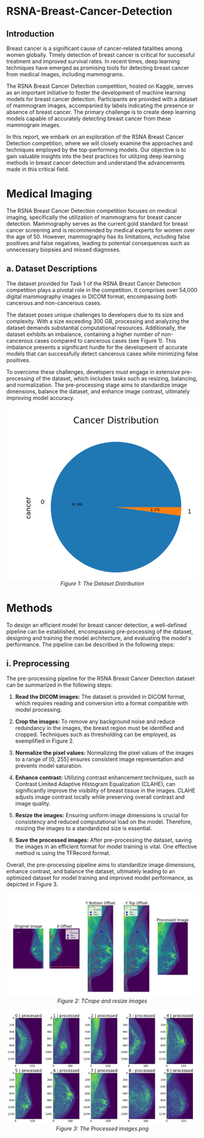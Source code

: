 # RSNA-Breast-Cancer-Detection

## Introduction

Breast cancer is a significant cause of cancer-related fatalities among women globally. Timely detection of breast cancer is critical for successful treatment and improved survival rates. In recent times, deep learning techniques have emerged as promising tools for detecting breast cancer from medical images, including mammograms.

The RSNA Breast Cancer Detection competition, hosted on Kaggle, serves as an important initiative to foster the development of machine learning models for breast cancer detection. Participants are provided with a dataset of mammogram images, accompanied by labels indicating the presence or absence of breast cancer. The primary challenge is to create deep learning models capable of accurately detecting breast cancer from these mammogram images.

In this report, we embark on an exploration of the RSNA Breast Cancer Detection competition, where we will closely examine the approaches and techniques employed by the top-performing models. Our objective is to gain valuable insights into the best practices for utilizing deep learning methods in breast cancer detection and understand the advancements made in this critical field.

# Medical Imaging

The RSNA Breast Cancer Detection competition focuses on medical imaging, specifically the utilization of mammograms for breast cancer detection. Mammography serves as the current gold standard for breast cancer screening and is recommended by medical experts for women over the age of 50. However, mammography has its limitations, including false positives and false negatives, leading to potential consequences such as unnecessary biopsies and missed diagnoses.

## a. Dataset Descriptions

The dataset provided for Task 1 of the RSNA Breast Cancer Detection competition plays a pivotal role in the competition. It comprises over 54,000 digital mammography images in DICOM format, encompassing both cancerous and non-cancerous cases.

The dataset poses unique challenges to developers due to its size and complexity. With a size exceeding 300 GB, processing and analyzing the dataset demands substantial computational resources. Additionally, the dataset exhibits an imbalance, containing a higher number of non-cancerous cases compared to cancerous cases (see Figure 1). This imbalance presents a significant hurdle for the development of accurate models that can successfully detect cancerous cases while minimizing false positives.

To overcome these challenges, developers must engage in extensive pre-processing of the dataset, which includes tasks such as resizing, balancing, and normalization. The pre-processing stage aims to standardize image dimensions, balance the dataset, and enhance image contrast, ultimately improving model accuracy.

<p align="center">
  <img src="https://github.com/IssamSayyaf/RSNA-Breast-Cancer-Detection/blob/main/images/Image%20Distribution.png" alt="alt text" width="width" height="height" />
  <br>
  <em>Figure 1: The Dataset Distribution</em>
</p>

# Methods

To design an efficient model for breast cancer detection, a well-defined pipeline can be established, encompassing pre-processing of the dataset, designing and training the model architecture, and evaluating the model's performance. The pipeline can be described in the following steps:

## i. Preprocessing

The pre-processing pipeline for the RSNA Breast Cancer Detection dataset can be summarized in the following steps:

1. **Read the DICOM images:**
   The dataset is provided in DICOM format, which requires reading and conversion into a format compatible with model processing.

2. **Crop the images:**
   To remove any background noise and reduce redundancy in the images, the breast region must be identified and cropped. Techniques such as thresholding can be employed, as exemplified in Figure 2.

3. **Normalize the pixel values:**
   Normalizing the pixel values of the images to a range of [0, 255] ensures consistent image representation and prevents model saturation.

4. **Enhance contrast:**
   Utilizing contrast enhancement techniques, such as Contrast Limited Adaptive Histogram Equalization (CLAHE), can significantly improve the visibility of breast tissue in the images. CLAHE adjusts image contrast locally while preserving overall contrast and image quality.

5. **Resize the images:**
   Ensuring uniform image dimensions is crucial for consistency and reduced computational load on the model. Therefore, resizing the images to a standardized size is essential.

6. **Save the processed images:**
   After pre-processing the dataset, saving the images in an efficient format for model training is vital. One effective method is using the TFRecord format.

Overall, the pre-processing pipeline aims to standardize image dimensions, enhance contrast, and balance the dataset, ultimately leading to an optimized dataset for model training and improved model performance, as depicted in Figure 3.

<p align="center">
  <img src="https://github.com/IssamSayyaf/RSNA-Breast-Cancer-Detection/blob/main/images/Crope%20and%20resize%20images..png" alt="alt text" width="width" height="height" />
  <br>
  <em>Figure 2: TCrope and resize images</em>
</p>


<p align="center">
  <img src="https://github.com/IssamSayyaf/RSNA-Breast-Cancer-Detection/blob/main/images/The%20Processed%20images.png" alt="alt text" width="width" height="height" />
  <br>
  <em>Figure 3: The Processed images.png</em>
</p>


